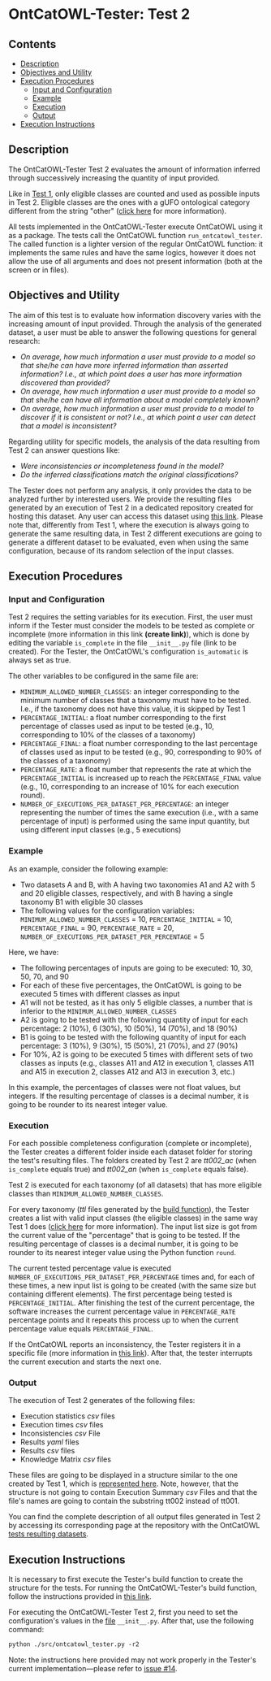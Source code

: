 # OntCatOWL-Tester: Test 2

## Contents

- [Description](#description)
- [Objectives and Utility](#objectives-and-utility)
- [Execution Procedures](#execution-procedures)
  - [Input and Configuration](#input-and-configuration)
  - [Example](#example)
  - [Execution](#execution)
  - [Output](#output)
- [Execution Instructions](#execution-instructions)

## Description

The OntCatOWL-Tester Test 2 evaluates the amount of information inferred through successively increasing the quantity of input provided.

Like in [Test 1](https://github.com/unibz-core/OntCatOWL-Tester/blob/main/documentation/OntCatOWL-Tester-Test1.md), only eligible classes are counted and used as possible inputs in Test 2. Eligible classes are the ones with a gUFO ontological category different from the string "other" ([click here](https://github.com/unibz-core/OntCatOWL-Tester/blob/main/documentation/OntCatOWL-Tester-Build.md#ontouml-stereotype-and-gufo-classification) for more information).

All tests implemented in the OntCatOWL-Tester execute OntCatOWL using it as a package. The tests call the OntCatOWL function `run_ontcatowl_tester`. The called function is a lighter version of the regular OntCatOWL function: it implements the same rules and have the same logics, however it does not allow the use of all arguments and does not present information (both at the screen or in files).

## Objectives and Utility

The aim of this test is to evaluate how information discovery varies with the increasing amount of input provided. Through the analysis of the generated dataset, a user must be able to answer the following questions for general research:

- _On average, how much information a user must provide to a model so that she/he can have more inferred information than asserted information? I.e., at which point does a user has more information discovered than provided?_
- _On average, how much information a user must provide to a model so that she/he can have all information about a model completely known?_
- _On average, how much information a user must provide to a model to discover if it is consistent or not? I.e., at which point a user can detect that a model is inconsistent?_

Regarding utility for specific models, the analysis of the data resulting from Test 2 can answer questions like:

- _Were inconsistencies or incompleteness found in the model?_
- _Do the inferred classifications match the original classifications?_

The Tester does not perform any analysis, it only provides the data to be analyzed further by interested users. We provide the resulting files generated by an execution of Test 2 in a dedicated repository created for hosting this dataset. Any user can access this dataset using [this link](https://github.com/unibz-core/OntCatOWL-Dataset/). Please note that, differently from Test 1, where the execution is always going to generate the same resulting data, in Test 2 different executions are going to generate a different dataset to be evaluated, even when using the same configuration, because of its random selection of the input classes.

## Execution Procedures

### Input and Configuration

Test 2 requires the setting variables for its execution. First, the user must inform if the Tester must consider the models to be tested as complete or incomplete (more information in this link **(create link)**), which is done by editing the variable `is_complete` in the file `__init__.py` file (link to be created). For the Tester, the OntCatOWL's configuration `is_automatic` is always set as true.

The other variables to be configured in the same file are:

- `MINIMUM_ALLOWED_NUMBER_CLASSES`: an integer corresponding to the minimum number of classes that a taxonomy must have to be tested. I.e., if the taxonomy does not have this value, it is skipped by Test 1
- `PERCENTAGE_INITIAL`: a float number corresponding to the first percentage of classes used as input to be tested (e.g., 10, corresponding to 10% of the classes of a taxonomy)
- `PERCENTAGE_FINAL`: a float number corresponding to the last percentage of classes used as input to be tested (e.g., 90, corresponding to 90% of the classes of a taxonomy)
- `PERCENTAGE_RATE`: a float number that represents the rate at which the `PERCENTAGE_INITIAL` is increased up to reach the `PERCENTAGE_FINAL` value (e.g., 10, corresponding to an increase of 10% for each execution round).
- `NUMBER_OF_EXECUTIONS_PER_DATASET_PER_PERCENTAGE`: an integer representing the number of times the same execution (i.e., with a same percentage of input) is performed using the same input quantity, but using different input classes (e.g., 5 executions)

### Example

As an example, consider the following example:

- Two datasets A and B, with A having two taxonomies A1 and A2 with 5 and 20 eligible classes, respectively, and with B having a single taxonomy B1 with eligible 30 classes
- The following values for the configuration variables: `MINIMUM_ALLOWED_NUMBER_CLASSES` = 10, `PERCENTAGE_INITIAL` = 10, `PERCENTAGE_FINAL` = 90, `PERCENTAGE_RATE` = 20, `NUMBER_OF_EXECUTIONS_PER_DATASET_PER_PERCENTAGE` = 5

Here, we have:

- The following percentages of inputs are going to be executed: 10, 30, 50, 70, and 90
- For each of these five percentages, the OntCatOWL is going to be executed 5 times with different classes as input
- A1 will not be tested, as it has only 5 eligible classes, a number that is inferior to the `MINIMUM_ALLOWED_NUMBER_CLASSES`
- A2 is going to be tested with the following quantity of input for each percentage: 2 (10%), 6 (30%), 10 (50%), 14 (70%), and 18 (90%)
- B1 is going to be tested with the following quantity of input for each percentage: 3 (10%), 9 (30%), 15 (50%), 21 (70%), and 27 (90%)
- For 10%, A2 is going to be executed 5 times with different sets of two classes as inputs (e.g., classes A11 and A12 in execution 1, classes A11 and A15 in execution 2, classes A12 and A13 in execution 3, etc.)

In this example, the percentages of classes were not float values, but integers. If the resulting percentage of classes is a decimal number, it is going to be rounder to its nearest integer value.

### Execution

For each possible completeness configuration (complete or incomplete), the Tester creates a different folder inside each dataset folder for storing the test's resulting files. The folders created by Test 2 are _tt002\_ac_ (when `is_complete` equals true) and _tt002\_an_ (when `is_complete` equals false).

Test 2 is executed for each taxonomy (of all datasets) that has more eligible classes than `MINIMUM_ALLOWED_NUMBER_CLASSES`.

For every taxonomy (_ttl_ files generated by the [build function](https://github.com/unibz-core/OntCatOWL-Tester/blob/main/documentation/OntCatOWL-Tester-Build.md)), the Tester creates a list with valid input classes (the eligible classes) in the same way Test 1 does ([click here](https://github.com/unibz-core/OntCatOWL-Tester/blob/main/documentation/OntCatOWL-Tester-Test1.md#execution-procedures) for more information). The input list size is got from the current value of the "percentage" that is going to be tested. If the resulting percentage of classes is a decimal number, it is going to be rounder to its nearest integer value using the Python function `round`.

The current tested percentage value is executed `NUMBER_OF_EXECUTIONS_PER_DATASET_PER_PERCENTAGE` times and, for each of these times, a new input list is going to be created (with the same size but containing different elements). The first percentage being tested is `PERCENTAGE_INITIAL`. After finishing the test of the current percentage, the software increases the current percentage value in `PERCENTAGE_RATE` percentage points and it repeats this process up to when the current percentage value equals `PERCENTAGE_FINAL`.

If the OntCatOWL reports an inconsistency, the Tester registers it in a specific file (more information in [this link](https://github.com/unibz-core/OntCatOWL-Dataset/blob/main/documentation/OntCatOWL-Dataset-Test2.md#inconsistencies-csv-file)). After that, the tester interrupts the current execution and starts the next one.

### Output

The execution of Test 2 generates of the following files:

- Execution statistics _csv_ files
- Execution times _csv_ files
- Inconsistencies _csv_ File
- Results _yaml_ files
- Results _csv_ files
- Knowledge Matrix _csv_ files

These files are going to be displayed in a structure similar to the one created by Test 1, which is [represented here](https://github.com/unibz-core/OntCatOWL-Tester/blob/main/documentation/OntCatOWL-Tester-Test1.md#resulting-structure). Note, however, that the structure is not going to contain Execution Summary _csv_ Files and that the file's names are going to contain the substring tt002 instead of tt001.

You can find the complete description of all output files generated in Test 2 by accessing its corresponding page at the repository with the OntCatOWL [tests resulting datasets](https://github.com/unibz-core/OntCatOWL-Dataset/blob/main/documentation/OntCatOWL-Dataset-Test2.md).

## Execution Instructions

It is necessary to first execute the Tester's build function to create the structure for the tests. For running the OntCatOWL-Tester's build function, follow the instructions provided in [this link](https://github.com/unibz-core/OntCatOWL-Tester/blob/main/documentation/OntCatOWL-Tester-Build.md#execution-instructions).

For executing the OntCatOWL-Tester Test 2, first you need to set the configuration's values in the [file](https://github.com/unibz-core/OntCatOWL/blob/main/ontcatowl/__init__.py) `__init__.py`. After that, use the following command:

```txt
python ./src/ontcatowl_tester.py -r2
```

Note: the instructions here provided may not work properly in the Tester's current implementation—please refer to [issue #14](https://github.com/unibz-core/OntCatOWL-Tester/issues/14).
